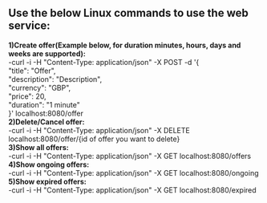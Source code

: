 Use the below Linux commands to use the web service: <br />
---
**1)Create offer(Example below, for duration minutes, hours, days and weeks are supported): <br />**
    -curl -i -H "Content-Type: application/json" -X POST -d '{ <br />
        "title": "Offer",<br />
        "description": "Description",<br />
        "currency": "GBP",<br />
        "price": 20,<br />
        "duration": "1 minute"<br />
    }' localhost:8080/offer<br />
**2)Delete/Cancel offer:<br />**
    -curl -i -H "Content-Type: application/json" -X DELETE localhost:8080/offer/{id of offer you want to delete}<br />
**3)Show all offers:<br />**
    -curl -i -H "Content-Type: application/json" -X GET localhost:8080/offers<br />
**4)Show ongoing offers:<br />**
    -curl -i -H "Content-Type: application/json" -X GET localhost:8080/ongoing<br />
**5)Show expired offers:<br />**
    -curl -i -H "Content-Type: application/json" -X GET localhost:8080/expired<br />

